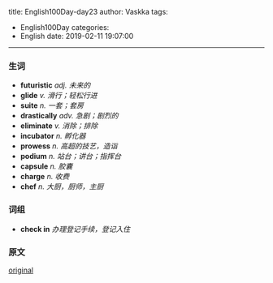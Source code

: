 title: English100Day-day23
author: Vaskka
tags:
  - English100Day
categories:
  - English
date: 2019-02-11 19:07:00
---
### 生词

+ **futuristic** *adj. 未来的*
+ **glide** *v. 滑行；轻松行进*
+ **suite** *n. 一套；套房*
+ **drastically** *adv. 急剧；剧烈的*
+ **eliminate** *v. 消除；排除*
+ **incubator** *n. 孵化器*
+ **prowess** *n. 高超的技艺，造诣*
+ **podium** *n. 站台；讲台；指挥台*
+ **capsule** *n. 胶囊*
+ **charge** *n. 收费*
+ **chef** *n. 大厨，厨师，主厨*

### 词组

+ **check in** *办理登记手续，登记入住*

### 原文

[original](https://www.reuters.com/article/us-alibaba-hotels-robots/at-alibabas-futuristic-hotel-robots-deliver-towels-and-mix-cocktails-idUSKCN1PG21W)